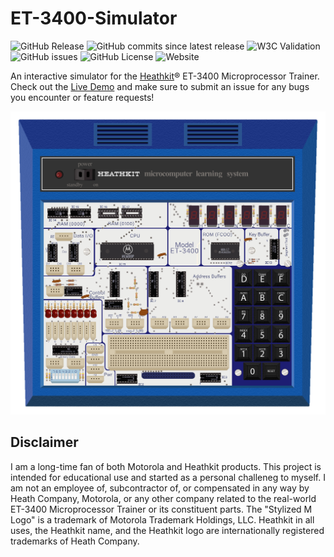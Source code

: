# ET-3400-Simulator
![GitHub Release](https://img.shields.io/github/v/release/ChuckTerry/et-3400-simulator?include_prereleases&sort=semver&display_name=release&style=plastic&logo=GitHub&color=blue)
![GitHub commits since latest release](https://img.shields.io/github/commits-since/ChuckTerry/et-3400-simulator/latest?include_prereleases&sort=semver&style=plastic&color=ab47bc)
![W3C Validation](https://img.shields.io/w3c-validation/html?targetUrl=https%3A%2F%2Fchuckterry.me%2Fet-3400-simulator%2Fsrc%2Findex.html&style=plastic)
![GitHub issues](https://img.shields.io/github/issues/ChuckTerry/et-3400-simulator?style=plastic)
![GitHub License](https://img.shields.io/github/license/ChuckTerry/et-3400-simulator?style=plastic)
![Website](https://img.shields.io/website?url=https%3A%2F%2Fchuckterry.me%2Fet-3400-simulator%2Fsrc%2Findex.html&up_message=Online&up_color=darkgreen&down_message=Offline&down_color=orange&label=Demo&link=https%3A%2F%2Fchuckterry.me%2Fet-3400-simulator%2Fsrc%2Findex.html)




An interactive simulator for the [Heathkit](https://heathkit.com/)® ET-3400 Microprocessor Trainer.  Check out the [Live Demo](https://chuckterry.me/et-3400-simulator/src/index.html) and make sure to submit an issue for any bugs you encounter or feature requests!

![Et-3400 Simulator](./ET-3400.png)

## Disclaimer
I am a long-time fan of both Motorola and Heathkit products.  This project is intended for educational use and started as a personal challeneg to myself.  I am not an employee of, subcontractor of, or compensated in any way by Heath Company, Motorola, or any other company related to the real-world ET-3400 Microprocessor Trainer or its constituent parts. The "Stylized M Logo" is a trademark of Motorola Trademark Holdings, LLC.  Heathkit in all uses, the Heathkit name, and the Heathkit logo are internationally registered trademarks of Heath Company.

